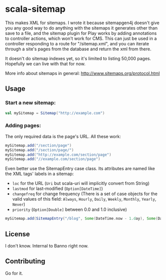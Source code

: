 # scala-sitemap

This makes XML for sitemaps. I wrote it because sitemapgen4j doesn't
give you any good way to do anything with the sitemaps it generates
other than save to a file, and the sitemap plugin for Play works by
adding annotations to controller actions, which won't work for CMS.
This can just be used in a controller responding to a route for
"/sitemap.xml", and you can iterate through a site's pages from the
database and return the xml from there.

It doesn't do sitemap indexes yet, so it's limited to listing 50,000
pages. Hopefully we can live with that for now.

More info about sitemaps in general: http://www.sitemaps.org/protocol.html

## Usage

### Start a new sitemap:

```scala
val mySitemap = Sitemap("http://example.com")
```

### Adding pages:

The only required data is the page's URL. All these work:

```scala
mySitemap.add("/section/page")
mySitemap.add("/section/page/")
mySitemap.add("http://example.com/section/page")
mySitemap.add("//example.com/section/page")
```

Even better use the SitemapEntry case class. Its attributes are named
like the XML tags' labels in a sitemap:

 - `loc` for the URL (`Uri` but scala-uri will implicitly
   convert from String)
 - `lastmod` for last-modified (`Option[DateTime]`)
 - `changefreq` for change frequency (There is a set of case objects
   for the valid values of this field: `Always`, `Hourly`, `Daily`,
   `Weekly`, `Monthly`, `Yearly`, `Never`)
 - `priority` (`Option[Double]` between 0.0 and 1.0 inclusive)

```scala
mySitemap.add(SitemapEntry("/blog", Some(DateTime.now - 1.day), Some(Daily), Some(0.8)))
```

## License

I don't know. Internal to Banno right now.

## Contributing

Go for it.